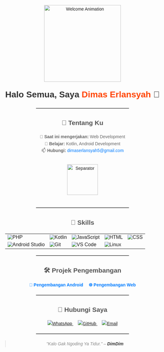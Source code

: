 <div align="center" style="font-family: Arial, sans-serif; line-height: 1.6;">

  <!-- Header Section -->
  <img src="https://media.tenor.com/WIBu8pNfdYoAAAAi/chalk-couture.gif" width="250px" alt="Welcome Animation">
  
  <h1 style="margin-top: 20px; color: #333;">Halo Semua, Saya <strong style="color: #ff4500;">Dimas Erlansyah</strong> 👋</h1>
  
  <hr style="width: 60%; border: 1px solid #ccc; margin: 20px 0;">
  
  <!-- About Section -->
  <h2 style="color: #555;">🌟 Tentang Ku</h2>
  <p style="max-width: 600px; color: #666;">
    🔭 <strong>Saat ini mengerjakan:</strong> Web Development <br>
    🌱 <strong>Belajar:</strong> Kotlin, Android Development <br>
    📫 <strong>Hubungi:</strong> <a href="mailto:dimaserlansyah5@gmail.com" style="color: #007BFF; text-decoration: none;">dimaserlansyah5@gmail.com</a>
  </p>

  <img src="https://media.tenor.com/hW_mTYy_zS4AAAAj/gojo-satoru.gif" width="100px" alt="Separator" style="margin: 20px 0;">

  <hr style="width: 60%; border: 1px solid #ccc; margin: 20px 0;">
  
  <!-- Skills Section -->
  <h2 style="color: #555;">🚀 Skills</h2>
  <table align="center" border="0" cellpadding="10" style="margin: 20px auto;">
    <tr>
      <td><img src="https://media.licdn.com/dms/image/v2/D5622AQGl6RjAtCbIbw/feedshare-shrink_800/feedshare-shrink_800/0/1681191300659?e=2147483647&v=beta&t=-l1SSej1QADc4hw-KvNm-U8MiXjTuHhOQI1QiKc3nDM" alt="PHP" title="PHP"></td>
      <td><img src="https://img.icons8.com/color/48/kotlin.png" alt="Kotlin" title="Kotlin"></td>
      <td><img src="https://img.icons8.com/color/48/javascript.png" alt="JavaScript" title="JavaScript"></td>
      <td><img src="https://img.icons8.com/color/48/html-5.png" alt="HTML" title="HTML"></td>
      <td><img src="https://img.icons8.com/color/48/css3.png" alt="CSS" title="CSS"></td>
    </tr>
    <tr>
      <td><img src="https://img.icons8.com/color/48/android-studio.png" alt="Android Studio" title="Android Studio"></td>
      <td><img src="https://img.icons8.com/color/48/git.png" alt="Git" title="Git"></td>
      <td><img src="https://img.icons8.com/color/48/visual-studio-code-2019.png" alt="VS Code" title="VS Code"></td>
      <td><img src="https://img.icons8.com/color/48/linux.png" alt="Linux" title="Linux"></td>
    </tr>
  </table>

  <hr style="width: 60%; border: 1px solid #ccc; margin: 20px 0;">
  
  <!-- Projects Section -->
  <h2 style="color: #555;">🛠️ Projek Pengembangan</h2>
  <div style="margin: 20px;">
    <a href="https://github.com/DimNih/Apk_DISIPLINKU" style="margin-right: 15px; color: #007BFF; text-decoration: none;">
      <strong>📱 Pengembangan Android</strong>
    </a>
    <a href="https://github.com/DimNih/Web_Project" style="color: #007BFF; text-decoration: none;">
      <strong>🌐 Pengembangan Web</strong>
    </a>
  </div>
  
  <hr style="width: 60%; border: 1px solid #ccc; margin: 20px 0;">
  
  <!-- Contact Section -->
  <h2 style="color: #555;">🔗 Hubungi Saya</h2>
  <p>
    <a href="https://wa.me/+6281585261728?text=Saya%20Butuh%20Bantuan" style="margin-right: 15px;">
      <img src="https://img.icons8.com/color/48/whatsapp.png" alt="WhatsApp" title="WhatsApp">
    </a>
    <a href="https://github.com/DimNih" style="margin-right: 15px;">
      <img src="https://img.icons8.com/color/48/github.png" alt="GitHub" title="GitHub">
    </a>
    <a href="mailto:dimaserlansyah5@gmail.com">
      <img src="https://img.icons8.com/color/48/email.png" alt="Email" title="Email">
    </a>
  </p>
  
  <hr style="width: 60%; border: 1px solid #ccc; margin: 20px 0;">
  
  <!-- Quote Section -->
  <blockquote style="font-style: italic; color: #888; margin: 20px auto; max-width: 600px;">
    <p>"Kalo Gak Ngoding Ya Tidur." – <strong style="color: #333;">DimDim</strong></p>
  </blockquote>
</div>
